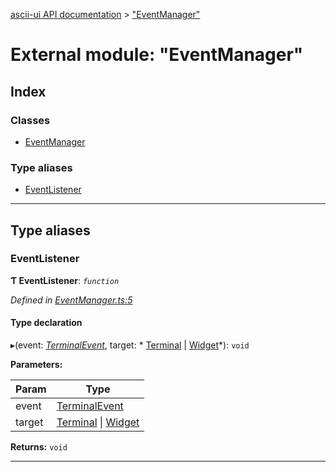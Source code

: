 [ascii-ui API documentation](../README.md) > ["EventManager"](../modules/_eventmanager_.md)

# External module: "EventManager"

## Index

### Classes

* [EventManager](../classes/_eventmanager_.eventmanager.md)

### Type aliases

* [EventListener](_eventmanager_.md#eventlistener)

---

## Type aliases

<a id="eventlistener"></a>

###  EventListener

**Ƭ EventListener**: *`function`*

*Defined in [EventManager.ts:5](https://github.com/danikaze/ascii-ui/blob/da18f7c/src/EventManager.ts#L5)*

#### Type declaration
▸(event: *[TerminalEvent](../classes/_terminalevent_.terminalevent.md)*, target: * [Terminal](../classes/_terminal_.terminal.md) &#124; [Widget](../classes/_widget_.widget.md)*): `void`

**Parameters:**

| Param | Type |
| ------ | ------ |
| event | [TerminalEvent](../classes/_terminalevent_.terminalevent.md) |
| target |  [Terminal](../classes/_terminal_.terminal.md) &#124; [Widget](../classes/_widget_.widget.md)|

**Returns:** `void`

___

